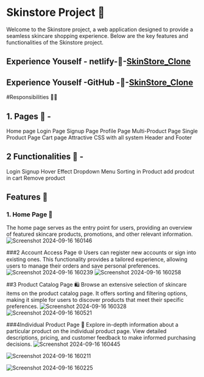 # Skinstore Project 🌟

Welcome to the Skinstore project, a web application designed to provide a seamless skincare shopping experience. Below are the key features and functionalities of the Skinstore project.

## Experience Youself - netlify-🔗-[SkinStore_Clone](https://storeinskine.netlify.app/)
## Experience Youself  -GitHub -🔗-[SkinStore_Clone](https://ashokdhinda.github.io/Skin_store_clone/)

#Responsibilities 🙌🏽 
## 1. Pages 📃 -
Home page
Login Page
Signup Page
Profile Page
Multi-Product Page
Single Product Page
Cart page
Attractive CSS with all system 
Header and Footer

 ## 2 Functionalities 🤖 -
 Login 
 Signup
 Hover Effect
 Dropdown Menu 
Sorting in Product
add prodcut in cart
Remove product
## Features 🚀

### 1. Home Page 🏡
The home page serves as the entry point for users, providing an overview of featured skincare products, promotions, and other relevant information.
![Screenshot 2024-09-16 160146](https://github.com/user-attachments/assets/d73d3f59-dbfb-4f86-a6b9-bdd5b36fb34e)

###2 Account Access Page 🌐
Users can register new accounts or sign into existing ones. This functionality provides a tailored experience, allowing users to manage their orders and save personal preferences.
![Screenshot 2024-09-16 160239](https://github.com/user-attachments/assets/e1f18b42-9316-425d-a7c8-bea67bdaadbe)
![Screenshot 2024-09-16 160258](https://github.com/user-attachments/assets/6a121331-e990-4b15-bb19-d510c7fe896f)


##3 Product Catalog Page 🛍️
Browse an extensive selection of skincare items on the product catalog page. It offers sorting and filtering options, making it simple for users to discover products that meet their specific preferences.
![Screenshot 2024-09-16 160328](https://github.com/user-attachments/assets/6fdbbc34-6b5b-4bf5-b697-7401300d13bf)
![Screenshot 2024-09-16 160521](https://github.com/user-attachments/assets/1a5cc7a6-5922-49a7-8929-4abd87e2a1b2)

###4Individual Product Page 🌟
Explore in-depth information about a particular product on the individual product page. View detailed descriptions, pricing, and customer feedback to make informed purchasing decisions.
![Screenshot 2024-09-16 160445](https://github.com/user-attachments/assets/cbf279c7-f030-4015-828a-ce05e5051280)

![Screenshot 2024-09-16 160211](https://github.com/user-attachments/assets/2f0fbc94-9617-4bf4-b9a2-e9ddbc6b614f)


![Screenshot 2024-09-16 160225](https://github.com/user-attachments/assets/b2afa55e-ac83-41c8-bef4-0bea0ffd763a)

